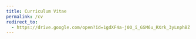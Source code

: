 ```yaml
---
title: Curriculum Vitae
permalink: /cv
redirect_to:
  - https://drive.google.com/open?id=1gdXF4a-j0O_i_GSM6u_RXrk_3yLnphBZ
---
```

